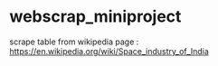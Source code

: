 # webscrap_miniproject
scrape table from wikipedia page : https://en.wikipedia.org/wiki/Space_industry_of_India
